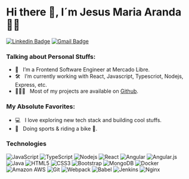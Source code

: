 # Hi there 👋, I´m Jesus Maria Aranda  👨‍💻

[![Linkedin Badge](https://img.shields.io/badge/linkedin-%230077B5.svg?style=for-the-badge&logo=linkedin&logoColor=white&link=https://www.linkedin.com/in/aranda-jm/)](https://www.linkedin.com/in/aranda-jm/)
[![Gmail Badge](https://img.shields.io/badge/Gmail-D14836?style=for-the-badge&logo=gmail&logoColor=white&link=mailto:jesus.maria.aranda@gmail.com)](mailto:jesus.maria.aranda@gmail.com)

### Talking about Personal Stuffs:

- 🚀 &nbsp; I’m a Frontend Software Engineer at Mercado Libre.
- 🛠 &nbsp; I’m currently working with React, Javascript, Typescriot, Nodejs, Express,  etc.
- 👨🏻‍💻 &nbsp; Most of my projects are available on [Github](https://github.com/arandajm).

### My Absolute Favorites:

- 💻 &nbsp; I love exploring new tech stack and building cool stuffs.
- 📰 &nbsp; Doing sports & riding a bike 💪.

### Technologies

![JavaScript](https://img.shields.io/badge/-JavaScript-black?style=flat-square&logo=javascript)
![TypeScript](https://img.shields.io/badge/typescript-%23007ACC.svg?style=flat-square&logo=typescript&logoColor=white)
![Nodejs](https://img.shields.io/badge/node.js-%2343853D.svg?style=flat-square&logo=node-dot-js&logoColor=white)
![React](https://img.shields.io/badge/-React-black?style=flat-square&logo=react)
![Angular](https://img.shields.io/badge/angular-%23DD0031.svg?style=flat-square&logo=angular&logoColor=white)
![Angular.js](https://img.shields.io/badge/angular.js-%23E23237.svg?style=flat-square&logo=angularjs&logoColor=white)
![Java](https://img.shields.io/badge/-java-E34A86?style=flat-square&logo=java)
![HTML5](https://img.shields.io/badge/-HTML5-E34F26?style=flat-square&logo=html5&logoColor=white)
![CSS3](https://img.shields.io/badge/-CSS3-1572B6?style=flat-square&logo=css3)
![Bootstrap](https://img.shields.io/badge/-Bootstrap-563D7C?style=flat-square&logo=bootstrap)
![MongoDB](https://img.shields.io/badge/-MongoDB-black?style=flat-square&logo=mongodb)
![Docker](https://img.shields.io/badge/-Docker-black?style=flat-square&logo=docker)
![Amazon AWS](https://img.shields.io/badge/Amazon%20AWS-232F3E?style=flat-square&logo=amazon-aws)
![Git](https://img.shields.io/badge/-Git-black?style=flat-square&logo=git)
![Webpack](https://img.shields.io/badge/webpack-%238DD6F9.svg?style=flat-square&logo=webpack&logoColor=black)
![Babel](https://img.shields.io/badge/Babel-F9DC3e?style=flat-square&logo=babel&logoColor=black)
![Jenkins](https://img.shields.io/badge/jenkins-%232C5263.svg?style=flat-square&logo=jenkins&logoColor=white)
![Nginx](https://img.shields.io/badge/nginx-%23009639.svg?style=flat-square&logo=nginx&logoColor=white)
